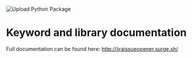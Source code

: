 ![Upload Python Package](https://github.com/andreagubellini/robotframework-jiraissueopener/workflows/Upload%20Python%20Package/badge.svg)

# Keyword and library documentation
Full documentation can be found here: http://jiraissueopener.surge.sh/
